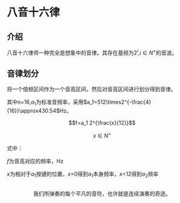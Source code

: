 # 八音十六律

## 介绍

八音十六律师一种完全是想象中的音律。其存在基频为$2^i$,$i\in N^{+}$的音波。

## 音律划分

将一个倍频区间作为一个音高区间，然后对音高区间进行划分得到音律。

其中n=16,$a_1$为标准音频率，采用$a_1=512\times2^{-\frac{4}{16}}\approx430.54$Hz。

$$f=a_1 2^{\frac{x}{12}}$$

$$x\in{N^{+}}$$

式中：

$f$为音高对应的频率，Hz

$x$为相对于$a_1$按键的位置，$x$=0得到$a_1$本身频率，$x$=12得到$a_2$频率

##

<center class="footer">我们所弹奏的每个平凡的音符，也许就是连续演奏的奇迹。</center >